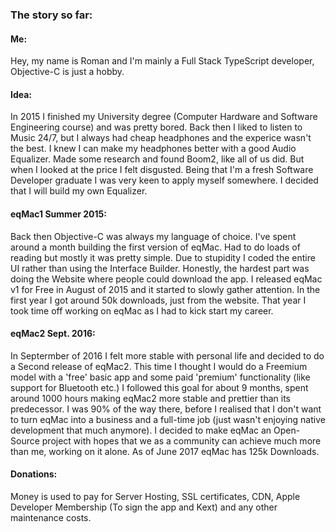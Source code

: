 ### The story so far:
#### Me:
Hey, my name is Roman and I'm mainly a Full Stack TypeScript developer, Objective-C is just a hobby.

#### Idea:
In 2015 I finished my University degree (Computer Hardware and Software Engineering course) and was pretty bored. Back then I liked to listen to Music 24/7, but I always had cheap headphones and the experice wasn't the best. I knew I can make my headphones better with a good Audio Equalizer. Made some research and found Boom2, like all of us did. But when I looked at the price I felt disgusted. Being that I'm a fresh Software Developer graduate I was very keen to apply myself somewhere. I decided that I will build my own Equalizer.
#### eqMac1 Summer 2015:
Back then Objective-C was always my language of choice. 
I've spent around a month building the first version of eqMac. Had to do loads of reading but mostly it was pretty simple. Due to stupidity I coded the entire UI rather than using the Interface Builder. Honestly, the hardest part was doing the Website where people could download the app.
I released eqMac v1 for Free in August of 2015 and it started to slowly gather attention. In the first year I got around 50k downloads, just from the website. 
That year I took time off working on eqMac as I had to kick start my career. 
#### eqMac2 Sept. 2016:
In Septermber of 2016 I felt more stable with personal life and decided to do a Second release of eqMac2. This time I thought I would do a Freemium model with a 'free' basic app and some paid 'premium' functionality (like support for Bluetooth etc.) I followed this goal for about 9 months, spent around 1000 hours making eqMac2 more stable and prettier than its predecessor. I was 90% of the way there, before I realised that I don't want to turn eqMac into a business and a full-time job (just wasn't enjoying native development that much anymore). I decided to make eqMac an Open-Source project with hopes that we as a community can achieve much more than me, working on it alone. As of June 2017 eqMac has 125k Downloads.

#### Donations:
Money is used to pay for Server Hosting, SSL certificates, CDN, Apple Developer Membership (To sign the app and Kext) and any other maintenance costs.
